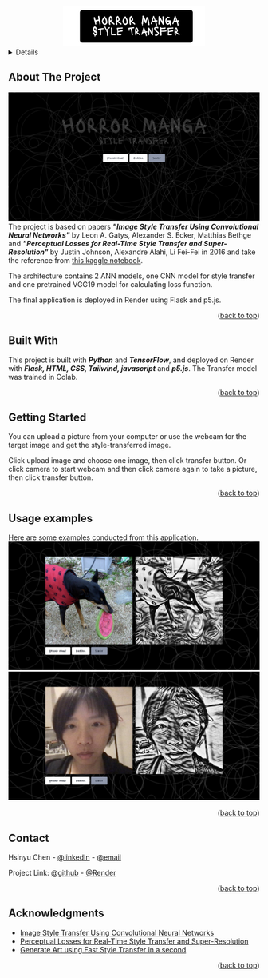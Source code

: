 <!-- PROJECT LOGO, NAME and HOMEPAGE -->
<br />
<div align="center">
    <img src="images/logo.png" alt="Logo" style="text-align: center;"> 
</div>

<!-- TABLE OF CONTENTS -->
<details aligh="left>
  <summary>Table of Contents</summary>
  <ol>
    <li><a href="#about-the-project">About The Project</a></li>
    <li><a href="#built-with">Built With</a></li>
    <li><a href="#getting-started">Getting Started</a></li>
    <li><a href="#usage-examples">Usage Examples</a></li>
    <li><a href="#contact">Contact</a></li>
    <li><a href="#acknowledgments">Acknowledgments</a></li>
  </ol>
</details>


<!-- ABOUT THE PROJECT -->
## About The Project

![Homepage][homepage] <!--  website on Render -->
The project is based on papers ***"Image Style Transfer Using Convolutional Neural Networks"*** by Leon A. Gatys, Alexander S. Ecker, Matthias Bethge and ***"Perceptual Losses for Real-Time Style Transfer and Super-Resolution"*** by Justin Johnson, Alexandre Alahi, Li Fei-Fei in 2016 and take the reference from [this kaggle notebook](https://www.kaggle.com/code/tarunbisht11/generate-art-using-fast-style-transfer-in-a-second).

The architecture contains 2 ANN models, one CNN model for style transfer and one pretrained VGG19 model for calculating loss function.

The final application is deployed in Render using Flask and p5.js.

<p align="right">(<a href="#readme-top">back to top</a>)</p>

<!-- BUILD WITH -->
## Built With

This project is built with ***Python*** and ***TensorFlow***, and deployed on Render with ***Flask, HTML, CSS, Tailwind, javascript*** and ***p5.js***.
The Transfer model was trained in Colab.

<p align="right">(<a href="#readme-top">back to top</a>)</p>


<!-- GETTING STARTED -->
## Getting Started

You can upload a picture from your computer or use the webcam for the target image and get the style-transferred image.

Click upload image and choose one image, then click transfer button.
Or click camera to start webcam and then click camera again to take a picture, then click transfer button.

<p align="right">(<a href="#readme-top">back to top</a>)</p>

<!-- USAGE EXAMPLES -->
## Usage examples

Here are some examples conducted from this application.
![example-1, import image][example-1]
![example-2, use webcam][example-2] 

<p align="right">(<a href="#readme-top">back to top</a>)</p>


<!-- CONTACT -->
## Contact

Hsinyu Chen - [@linkedIn](https://www.linkedin.com/in/hsinyu-chen-4b43b489/) - [@email](chenxinyu.tw@gmail.com)

Project Link: [@github](https://github.com/xyc-tw/horror-manga-style-transfer) - [@Render](https://horror-manga-style-transfer.onrender.com/)

<p align="right">(<a href="#readme-top">back to top</a>)</p>


<!-- ACKNOWLEDGMENTS -->
## Acknowledgments


* [Image Style Transfer Using Convolutional Neural Networks](https://www.cv-foundation.org/openaccess/content_cvpr_2016/papers/Gatys_Image_Style_Transfer_CVPR_2016_paper.pdf)
* [Perceptual Losses for Real-Time Style Transfer and Super-Resolution
](https://arxiv.org/abs/1603.08155)
* [Generate Art using Fast Style Transfer in a second
](https://www.kaggle.com/code/tarunbisht11/generate-art-using-fast-style-transfer-in-a-second)

<p align="right">(<a href="#readme-top">back to top</a>)</p>



<!-- MARKDOWN LINKS & IMAGES -->
<!-- https://www.markdownguide.org/basic-syntax/#reference-style-links -->
[linkedin-url]: https://www.linkedin.com/in/hsinyu-chen-4b43b489/
[logo]: images/logo.png
[homepage]: images/homepage.jpeg
[example-1]: images/example-1.jpeg
[example-2]: images/example-2.jpeg







